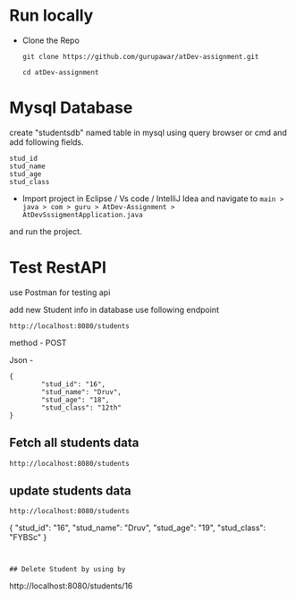 # Run locally

- Clone the Repo

  ```
  git clone https://github.com/gurupawar/atDev-assignment.git

  cd atDev-assignment
  ```

# Mysql Database

create "studentsdb" named table in mysql using query browser or cmd and add following fields.

```
stud_id
stud_name
stud_age
stud_class
```

- Import project in Eclipse / Vs code / IntelliJ Idea and navigate to `main > java > com > guru > AtDev-Assignment > AtDevSssigmentApplication.java`

and run the project.

# Test RestAPI

use Postman for testing api

add new Student info in database use following endpoint

```
http://localhost:8080/students

```

method - POST

Json -

```
{
        "stud_id": "16",
        "stud_name": "Druv",
        "stud_age": "18",
        "stud_class": "12th"
}
```

## Fetch all students data

```
http://localhost:8080/students

```

## update students data

```
http://localhost:8080/students

```

{
"stud_id": "16",
"stud_name": "Druv",
"stud_age": "19",
"stud_class": "FYBSc"
}

```


## Delete Student by using by

```

http://localhost:8080/students/16

```

```
